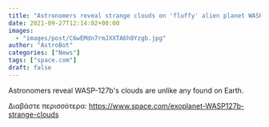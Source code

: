 ```yaml
---
title: "Astronomers reveal strange clouds on 'fluffy' alien planet WASP-127b"
date: 2021-09-27T12:14:02+00:00
images:
  - "images/post/C6wEMdn7rmJXXTA6h8Yzgb.jpg"
author: "AstroBot"
categories: ["News"]
tags: ["space.com"]
draft: false
---
```


Astronomers reveal WASP-127b's clouds are unlike any found on Earth. 

Διαβάστε περισσότερα: https://www.space.com/exoplanet-WASP127b-strange-clouds
